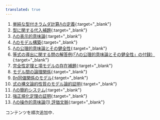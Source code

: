 ```yaml
---
translated: true
---
```

1. [単純な型付きラムダ計算Λの定義](https://youtu.be/uDAEaoNHHOM){:target="_blank"} 
2. [型に関する代入補題](https://youtu.be/zWD6TOWKLeM){:target="_blank"} 
3. [Λの表示的意味論](https://youtu.be/Mk4qeErWu3E){:target="_blank"} 
4. [Λのモデル構築](https://youtu.be/VIpNzEDyRFs){:target="_blank"} 
5. [Λの公理的意味論とその健全性](https://youtu.be/D6j35WvrD7U){:target="_blank"} 
6. [等式の導出に関する問の解答例(「Λの公理的意味論とその健全性」の付録）](https://youtu.be/dS575igdaJs){:target="_blank"} 
7. [完全性定理と項モデルの存在補題](https://youtu.be/5Pwk3GTaxlk){:target="_blank"} 
8. [モデル間の論理関係](https://youtu.be/3jSsHXS1Kso){:target="_blank"} 
9. [βη同値関係のモデル](https://youtu.be/qe_fJ6KYuCQ){:target="_blank"} 
10. [式の構文論的性質のモデル論的証明](https://youtu.be/QW0uCNMArIE){:target="_blank"} 
11. [Λの簡約システム](https://youtu.be/EBHMUgmyLDw){:target="_blank"} 
12. [強正規化定理の証明](https://youtu.be/3wz4GlbqV7s){:target="_blank"} 
13. [Λの操作的意味論(1) 評価文脈](https://youtu.be/UfBYznSIqKE){:target="_blank"} 

コンテンツを順次追加中．
